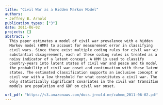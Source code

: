 ```yaml
---
title: "Civil War as a Hidden Markov Model"
authors:
- Jeffrey B. Arnold
publication_types: ["3"]
date: 2011-06-02
projects: []
abstract: >
  This paper estimates a model of civil war prevalence with a hidden
  Markov model (HMM) to account for measurement error in classifying
  civil wars. Since there exist multiple coding rules for civil war with
  substantial disagreement, each of these coding rules is treated as a
  noisy indicator of a latent concept. A HMM is used to classify
  country-years into latent states of civil war and peace and to model
  the probability of civil war onset and continuation with these latent
  states. The estimated classification supports an inclusive concept of
  civil war with a low threshold for what constitutes a civil war. The
  only statistically significant covariates in the civil war transition
  models are population and GDP on civil war onset.

url_pdf: "https://s3.amazonaws.com/docs.jrnold.me/cwhmm_2011-06-02.pdf"
---
```

